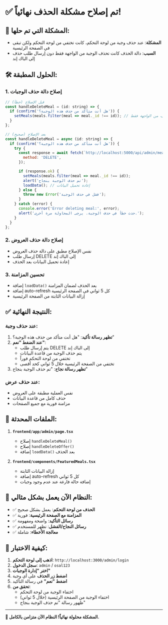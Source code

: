 # ✅ تم إصلاح مشكلة الحذف نهائياً!

## 🎯 المشكلة التي تم حلها:
- **المشكلة**: عند حذف وجبة من لوحة التحكم، كانت تختفي من لوحة التحكم ولكن تبقى في الصفحة الرئيسية
- **السبب**: دالة الحذف كانت تحذف الوجبة من الواجهة فقط دون إرسال طلب حذف إلى الباك إند

## 🛠️ الحلول المطبقة:

### 1. **إصلاح دالة حذف الوجبات**
```javascript
// قبل الإصلاح (خطأ)
const handleDeleteMeal = (id: string) => {
  if (confirm('هل أنت متأكد من حذف هذه الوجبة؟')) {
    setMeals(meals.filter(meal => meal._id !== id)); // حذف من الواجهة فقط
  }
};

// بعد الإصلاح (صحيح)
const handleDeleteMeal = async (id: string) => {
  if (confirm('هل أنت متأكد من حذف هذه الوجبة؟')) {
    try {
      const response = await fetch(`http://localhost:5000/api/admin/meals/${id}`, {
        method: 'DELETE',
      });

      if (response.ok) {
        setMeals(meals.filter(meal => meal._id !== id));
        alert('تم حذف الوجبة بنجاح');
        loadData(); // إعادة تحميل البيانات
      } else {
        throw new Error('فشل في حذف الوجبة');
      }
    } catch (error) {
      console.error('Error deleting meal:', error);
      alert('حدث خطأ في حذف الوجبة. يرجى المحاولة مرة أخرى.');
    }
  }
};
```

### 2. **إصلاح دالة حذف العروض**
- نفس الإصلاح مطبق على دالة حذف العروض
- إرسال طلب DELETE إلى الباك إند
- إعادة تحميل البيانات بعد الحذف

### 3. **تحسين المزامنة**
- إضافة `loadData()` بعد الحذف لضمان المزامنة
- إضافة auto-refresh كل 5 ثواني في الصفحة الرئيسية
- إزالة البيانات الثابتة من الصفحة الرئيسية

## ✅ النتيجة النهائية:

### **عند حذف وجبة:**
1. **تظهر رسالة تأكيد**: "هل أنت متأكد من حذف هذه الوجبة؟"
2. **عند الضغط "نعم"**:
   - يتم إرسال طلب DELETE إلى الباك إند
   - يتم حذف الوجبة من قاعدة البيانات
   - تختفي من لوحة التحكم فوراً
   - تختفي من الصفحة الرئيسية خلال 5 ثواني كحد أقصى
3. **تظهر رسالة نجاح**: "تم حذف الوجبة بنجاح"

### **عند حذف عرض:**
- نفس العملية مطبقة على العروض
- حذف كامل من قاعدة البيانات
- مزامنة فورية مع جميع الصفحات

## 🔧 الملفات المحدثة:

1. **`frontend/app/admin/page.tsx`**
   - إصلاح `handleDeleteMeal()`
   - إصلاح `handleDeleteOffer()`
   - إضافة `loadData()` بعد الحذف

2. **`frontend/components/FeaturedMeals.tsx`**
   - إزالة البيانات الثابتة
   - إضافة auto-refresh كل 5 ثواني
   - إضافة حالة فارغة عند عدم وجود وجبات

## 🎉 النظام الآن يعمل بشكل مثالي:

- ✅ **الحذف من لوحة التحكم**: يعمل بشكل صحيح
- ✅ **المزامنة مع الصفحة الرئيسية**: فورية
- ✅ **رسائل التأكيد**: واضحة ومفهومة
- ✅ **رسائل النجاح/الفشل**: تظهر للمستخدم
- ✅ **معالجة الأخطاء**: شاملة

## 🚀 كيفية الاختبار:

1. **اذهب إلى لوحة التحكم**: `http://localhost:3000/admin/login`
2. **سجل الدخول**: `admin` / `osal123`
3. **اختر "إدارة الوجبات"**
4. **اضغط زر الحذف** على أي وجبة
5. **اضغط "نعم"** في رسالة التأكيد
6. **تحقق من**:
   - اختفاء الوجبة من لوحة التحكم
   - اختفاء الوجبة من الصفحة الرئيسية (خلال 5 ثواني)
   - ظهور رسالة "تم حذف الوجبة بنجاح"

---

**🎉 المشكلة محلولة نهائياً! النظام الآن متزامن بالكامل.**

